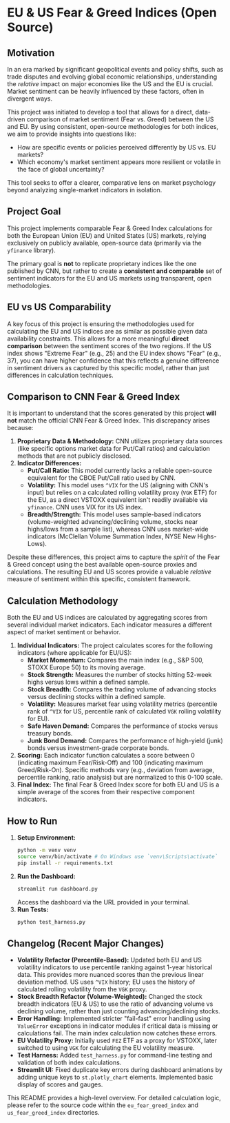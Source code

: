 # EU & US Fear & Greed Indices (Open Source)

## Motivation

In an era marked by significant geopolitical events and policy shifts, such as trade disputes and evolving global economic relationships, understanding the *relative* impact on major economies like the US and the EU is crucial. Market sentiment can be heavily influenced by these factors, often in divergent ways.

This project was initiated to develop a tool that allows for a direct, data-driven comparison of market sentiment (Fear vs. Greed) between the US and EU. By using consistent, open-source methodologies for both indices, we aim to provide insights into questions like:

*   How are specific events or policies perceived differently by US vs. EU markets?
*   Which economy's market sentiment appears more resilient or volatile in the face of global uncertainty?

This tool seeks to offer a clearer, comparative lens on market psychology beyond analyzing single-market indicators in isolation.

## Project Goal

This project implements comparable Fear & Greed Index calculations for both the European Union (EU) and United States (US) markets, relying exclusively on publicly available, open-source data (primarily via the `yfinance` library).

The primary goal is **not** to replicate proprietary indices like the one published by CNN, but rather to create a **consistent and comparable** set of sentiment indicators for the EU and US markets using transparent, open methodologies.

## EU vs US Comparability

A key focus of this project is ensuring the methodologies used for calculating the EU and US indices are as similar as possible given data availability constraints. This allows for a more meaningful **direct comparison** between the sentiment scores of the two regions. If the US index shows "Extreme Fear" (e.g., 25) and the EU index shows "Fear" (e.g., 37), you can have higher confidence that this reflects a genuine difference in sentiment drivers as captured by this specific model, rather than just differences in calculation techniques.

## Comparison to CNN Fear & Greed Index

It is important to understand that the scores generated by this project **will not** match the official CNN Fear & Greed Index. This discrepancy arises because:

1.  **Proprietary Data & Methodology:** CNN utilizes proprietary data sources (like specific options market data for Put/Call ratios) and calculation methods that are not publicly disclosed.
2.  **Indicator Differences:**
    *   **Put/Call Ratio:** This model currently lacks a reliable open-source equivalent for the CBOE Put/Call ratio used by CNN.
    *   **Volatility:** This model uses `^VIX` for the US (aligning with CNN's input) but relies on a calculated rolling volatility proxy (`VGK` ETF) for the EU, as a direct VSTOXX equivalent isn't readily available via `yfinance`. CNN uses VIX for its US index.
    *   **Breadth/Strength:** This model uses sample-based indicators (volume-weighted advancing/declining volume, stocks near highs/lows from a sample list), whereas CNN uses market-wide indicators (McClellan Volume Summation Index, NYSE New Highs-Lows).

Despite these differences, this project aims to capture the *spirit* of the Fear & Greed concept using the best available open-source proxies and calculations. The resulting EU and US scores provide a valuable *relative* measure of sentiment within this specific, consistent framework.

## Calculation Methodology

Both the EU and US indices are calculated by aggregating scores from several individual market indicators. Each indicator measures a different aspect of market sentiment or behavior.

1.  **Individual Indicators:** The project calculates scores for the following indicators (where applicable for EU/US):
    *   **Market Momentum:** Compares the main index (e.g., S&P 500, STOXX Europe 50) to its moving average.
    *   **Stock Strength:** Measures the number of stocks hitting 52-week highs versus lows within a defined sample.
    *   **Stock Breadth:** Compares the trading volume of advancing stocks versus declining stocks within a defined sample.
    *   **Volatility:** Measures market fear using volatility metrics (percentile rank of `^VIX` for US, percentile rank of calculated `VGK` rolling volatility for EU).
    *   **Safe Haven Demand:** Compares the performance of stocks versus treasury bonds.
    *   **Junk Bond Demand:** Compares the performance of high-yield (junk) bonds versus investment-grade corporate bonds.
2.  **Scoring:** Each indicator function calculates a score between 0 (indicating maximum Fear/Risk-Off) and 100 (indicating maximum Greed/Risk-On). Specific methods vary (e.g., deviation from average, percentile ranking, ratio analysis) but are normalized to this 0-100 scale.
3.  **Final Index:** The final Fear & Greed Index score for both EU and US is a simple average of the scores from their respective component indicators.

## How to Run

1.  **Setup Environment:**
    ```bash
    python -m venv venv
    source venv/bin/activate # On Windows use `venv\Scripts\activate`
    pip install -r requirements.txt
    ```
2.  **Run the Dashboard:**
    ```bash
    streamlit run dashboard.py
    ```
    Access the dashboard via the URL provided in your terminal.
3.  **Run Tests:**
    ```bash
    python test_harness.py
    ```

## Changelog (Recent Major Changes)

*   **Volatility Refactor (Percentile-Based):** Updated both EU and US volatility indicators to use percentile ranking against 1-year historical data. This provides more nuanced scores than the previous linear deviation method. US uses `^VIX` history; EU uses the history of calculated rolling volatility from the `VGK` proxy.
*   **Stock Breadth Refactor (Volume-Weighted):** Changed the stock breadth indicators (EU & US) to use the ratio of advancing volume vs declining volume, rather than just counting advancing/declining stocks.
*   **Error Handling:** Implemented stricter "fail-fast" error handling using `ValueError` exceptions in indicator modules if critical data is missing or calculations fail. The main index calculation now catches these errors.
*   **EU Volatility Proxy:** Initially used `FEZ` ETF as a proxy for VSTOXX, later switched to using `VGK` for calculating the EU volatility measure.
*   **Test Harness:** Added `test_harness.py` for command-line testing and validation of both index calculations.
*   **Streamlit UI:** Fixed duplicate key errors during dashboard animations by adding unique keys to `st.plotly_chart` elements. Implemented basic display of scores and gauges.


This README provides a high-level overview. For detailed calculation logic, please refer to the source code within the `eu_fear_greed_index` and `us_fear_greed_index` directories. 